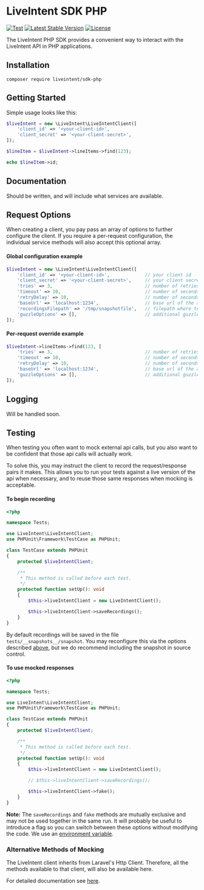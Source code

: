 # LiveIntent SDK PHP

[![Test](https://github.com/LiveIntent/sdk-php/actions/workflows/test.yml/badge.svg)](https://github.com/LiveIntent/sdk-php/actions/workflows/test.yml)
[![Latest Stable Version](https://poser.pugx.org/liveintent/sdk-php/v/stable.svg)](https://packagist.org/packages/liveintent/sdk-php)
[![License](https://poser.pugx.org/liveintent/sdk-php/license)](//packagist.org/packages/liveintent/sdk-php)

The LiveIntent PHP SDK provides a convenient way to interact with the LiveIntent API in PHP applications.

## Installation

```
composer require liveintent/sdk-php
```

## Getting Started

Simple usage looks like this:

```php
$liveIntent = new \LiveIntent\LiveIntentClient([
    'client_id' => '<your-client-id>',
    'client_secret' => '<your-client-secret>',
]);

$lineItem = $liveIntent->lineItems->find(123);

echo $lineItem->id;
```

## Documentation

Should be written, and will include what services are available.

## Request Options

When creating a client, you pay pass an array of options to further configure the client. If you require a per-request configuration, the individual service methods will also accept this optional array.

#### Global configuration example
```php
$liveIntent = new \LiveIntent\LiveIntentClient([
    'client_id' => '<your-client-id>',             // your client id
    'client_secret' => '<your-client-secret>',     // your client secret
    'tries' => 3,                                  // number of retries per request
    'timeout' => 10,                               // number of seconds to wait on a response before hangup
    'retryDelay' => 10,                            // number of seconds to wait between retries
    'baseUrl' => 'localhost:1234',                 // base url of the api
    'recordingsFilepath' => '/tmp/snapshotfile',   // filepath where test snapshots should be saved (see Testing)
    'guzzleOptions' => [],                         // additional guzzle options see (https://docs.guzzlephp.org/en/stable/request-options.html)
]);
```

#### Per-request override example
```php
$liveIntent->lineItems->find(123, [
    'tries' => 3,                                  // number of retries per request
    'timeout' => 10,                               // number of seconds to wait on a response before hangup
    'retryDelay' => 10,                            // number of seconds to wait between retries
    'baseUrl' => 'localhost:1234',                 // base url of the api
    'guzzleOptions' => [],                         // additional guzzle options see (https://docs.guzzlephp.org/en/stable/request-options.html)
]);
```

## Logging

Will be handled soon.

## Testing

When testing you often want to mock external api calls, but you also want to be confident that those api calls will actually work.

To solve this, you may instruct the client to record the request/response pairs it makes. This allows you to run your tests against a live version of the api when necessary, and to reuse those same responses when mocking is acceptable.

#### To begin recording

```php
<?php

namespace Tests;

use LiveIntent\LiveIntentClient;
use PHPUnit\Framework\TestCase as PHPUnit;

class TestCase extends PHPUnit
{
    protected $liveIntentClient;

    /**
     * This method is called before each test.
     */
    protected function setUp(): void
    {
        $this->liveIntentClient = new LiveIntentClient();

        $this->liveIntentClient->saveRecordings();
    }
}
```

By default recordings will be saved in the file `tests/__snapshots__/snapshot`. You may reconfigure this via the options described [above](#request-options), but we do recommend including the snapshot in source control.

#### To use mocked responses

```php
<?php

namespace Tests;

use LiveIntent\LiveIntentClient;
use PHPUnit\Framework\TestCase as PHPUnit;

class TestCase extends PHPUnit
{
    protected $liveIntentClient;

    /**
     * This method is called before each test.
     */
    protected function setUp(): void
    {
        $this->liveIntentClient = new LiveIntentClient();

        // $this->liveIntentClient->saveRecordings();

        $this->liveIntentClient->fake();
    }
}
```

**Note:** The `saveRecordings` and `fake` methods are mutually exclusive and may not be used together in the same run. It will probably be useful to introduce a flag  so you can switch between these options without modifying the code. We use an [environment variable](https://github.com/LiveIntent/sdk-php/blob/main/composer.json#L43).

### Alternative Methods of Mocking

The LiveIntent client inherits from Laravel's Http Client. Therefore, all the methods available to that client, will also be available here.

For detailed documentation see [here](https://laravel.com/docs/8.x/http-client#testing).
